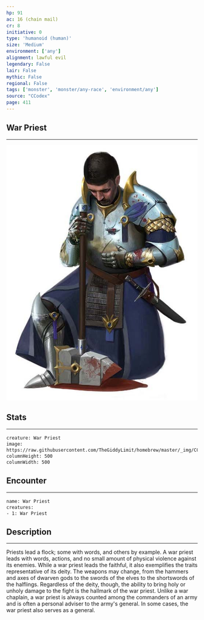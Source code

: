 ```yaml
---
hp: 91
ac: 16 (chain mail)
cr: 8
initiative: 0
type: 'humanoid (human)'    
size: 'Medium'
environment: ['any']
alignment: lawful evil
legendary: False
lair: False
mythic: False
regional: False
tags: ['monster', 'monster/any-race', 'environment/any']
source: "CCodex"
page: 411
---
```


## War Priest
---

![|600](https://raw.githubusercontent.com/TheGiddyLimit/homebrew/master/_img/CCodex/Warpriest.jpg)

## Stats
---

```statblock
creature: War Priest
image: https://raw.githubusercontent.com/TheGiddyLimit/homebrew/master/_img/CCodex/warpriest_token.png
columnHeight: 500
columnWidth: 500
```

## Encounter
---

```encounter-table
name: War Priest
creatures:
- 1: War Priest
```

## Description
---
Priests lead a flock; some with words, and others by example. A war priest leads with words, actions, and no small amount of physical violence against its enemies. While a war priest leads the faithful, it also exemplifies the traits representative of its deity. The weapons may change, from the hammers and axes of dwarven gods to the swords of the elves to the shortswords of the halflings. Regardless of the deity, though, the ability to bring holy or unholy damage to the fight is the hallmark of the war priest. Unlike a war chaplain, a war priest is always counted among the commanders of an army and is often a personal adviser to the army's general. In some cases, the war priest also serves as a general.





